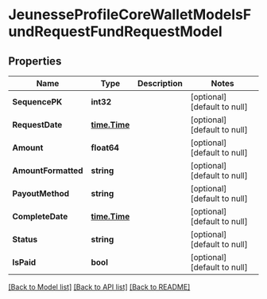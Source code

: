 # JeunesseProfileCoreWalletModelsFundRequestFundRequestModel

## Properties
Name | Type | Description | Notes
------------ | ------------- | ------------- | -------------
**SequencePK** | **int32** |  | [optional] [default to null]
**RequestDate** | [**time.Time**](time.Time.md) |  | [optional] [default to null]
**Amount** | **float64** |  | [optional] [default to null]
**AmountFormatted** | **string** |  | [optional] [default to null]
**PayoutMethod** | **string** |  | [optional] [default to null]
**CompleteDate** | [**time.Time**](time.Time.md) |  | [optional] [default to null]
**Status** | **string** |  | [optional] [default to null]
**IsPaid** | **bool** |  | [optional] [default to null]

[[Back to Model list]](../README.md#documentation-for-models) [[Back to API list]](../README.md#documentation-for-api-endpoints) [[Back to README]](../README.md)


